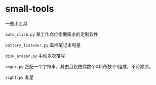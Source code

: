# small-tools
一些小工具

`auto_click.py`
某工作岗位偷懒需求的定制软件

`battery_listener.py`
监控笔记本电量

`disk_eraser.py`
手动多次覆写

`regex.py` 
匹配一个字符串，其由且仅由偶数个0和奇数个1组成，不论顺序。
 
`sight.py`
准星
